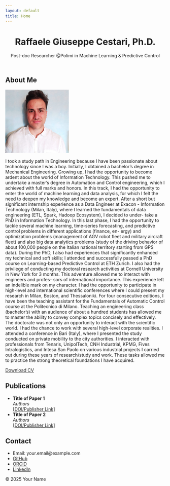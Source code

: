 ```yaml
---
layout: default
title: Home
---
```


<header>
  <h1>Raffaele Giuseppe Cestari, Ph.D.</h1>
  <p>Post-doc Researcher @Polimi in Machine Learning & Predictive Control</p>
</header>

<section id="about">
  <h2>About Me</h2>
  <img src="assets/images/cestari_raffaele.jpeg" alt="Profile picture" style="max-width: 200px;">
  <p>I took a study path in Engineering because I have been passionate about technology
    since I was a boy. Initially, I obtained a bachelor’s degree in Mechanical Engineering. Growing up, I
    had the opportunity to become ardent about the world of Information Technology. This pushed me to
    undertake a master’s degree in Automation and Control engineering, which I achieved with full marks
    and honors. In this track, I had the opportunity to enter the world of machine learning and data analysis,
    for which I felt the need to deepen my knowledge and become an expert. After a short but significant
    internship experience as a Data Engineer at Exacon - Information Technology (Milan, Italy), where I
    learned the fundamentals of data engineering (ETL, Spark, Hadoop Ecosystem), I decided to under-
    take a PhD in Information Technology. In this last phase, I had the opportunity to tackle several machine
    learning, time-series forecasting, and predictive control problems in different applications (finance, en-
    ergy) and optimization problems (management of AGV robot fleet and military aircraft fleet) and also big
    data analytics problems (study of the driving behavior of about 100,000 people on the Italian national
    territory starting from GPS data). During the PhD, I also had experiences that significantly enhanced my
    technical and soft skills; I attended and successfully passed a PhD course on Learning-based Predictive
    Control at ETH Zurich. I also had the privilege of conducting my doctoral research activities at Cornell
    University in New York for 3 months. This adventure allowed me to interact with engineers and profes-
    sors of international importance. This experience left an indelible mark on my character. I had the
    opportunity to participate in high-level and international scientific conferences where I could present my
    research in Milan, Boston, and Thessaloniki. For four consecutive editions, I have been the teaching
    assistant for the Fundamentals of Automatic Control course at the Politecnico di Milano. Teaching an
    engineering class (bachelor’s) with an audience of about a hundred students has allowed me to master
    the ability to convey complex topics concisely and effectively. The doctorate was not only an opportunity
    to interact with the scientific world. I had the chance to work with several high-level corporate realities.
    I attended a conference in Bari (Italy), where I presented the study conducted on private mobility to the
    city authorities. I interacted with professionals from Tenaris, UnipolTech, CNH Industrial, KPMG, Fives Intralogistics, and Intesa San Paolo on various industrial projects I carried out during these years of research/study and work. 
    These tasks allowed me to practice the strong theoretical foundations I have acquired.</p>
  <p><a href="assets/docs/CV.pdf" target="_blank">Download CV</a></p>
</section>

<section id="publications">
  <h2>Publications</h2>
  <ul>
    <li>
      <strong>Title of Paper 1</strong><br>
      <em>Authors</em><br>
      <a href="#">[DOI/Publisher Link]</a>
    </li>
    <li>
      <strong>Title of Paper 2</strong><br>
      <em>Authors</em><br>
      <a href="#">[DOI/Publisher Link]</a>
    </li>
    <!-- Add more publications here -->
  </ul>
</section>

<section id="contact">
  <h2>Contact</h2>
  <ul>
    <li>Email: your.email@example.com</li>
    <li><a href="https://github.com/yourusername">GitHub</a></li>
    <li><a href="https://orcid.org/0000-0000-0000-0000">ORCID</a></li>
    <li><a href="https://www.linkedin.com/in/yourprofile">LinkedIn</a></li>
  </ul>
</section>

<footer>
  <p>&copy; 2025 Your Name</p>
</footer>
